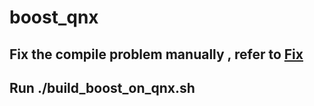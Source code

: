 # boost_qnx
## Fix the compile problem manually , refer to [Fix](https://github.com/boostorg/config/issues/288)

## Run ./build_boost_on_qnx.sh
```bash
  
```
